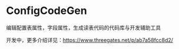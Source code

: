 # ConfigCodeGen
编辑配置表属性，字段属性，生成读表代码的代码库与开发辅助工具

开发中，更多介绍详见：https://www.threegates.net/p/ab7a58fcc8d2/